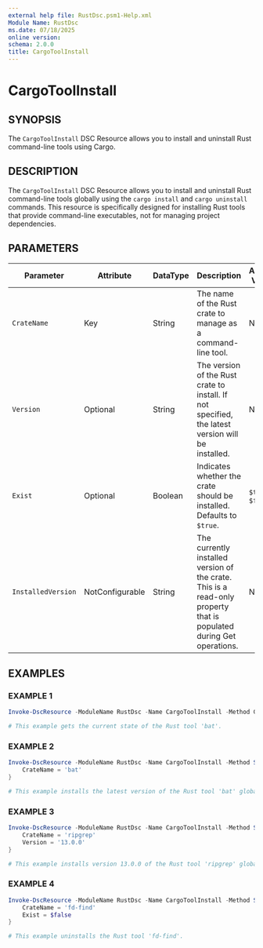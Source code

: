 ```yaml
---
external help file: RustDsc.psm1-Help.xml
Module Name: RustDsc
ms.date: 07/18/2025
online version:
schema: 2.0.0
title: CargoToolInstall
---
```


# CargoToolInstall

## SYNOPSIS

The `CargoToolInstall` DSC Resource allows you to install and uninstall Rust command-line tools using Cargo.

## DESCRIPTION

The `CargoToolInstall` DSC Resource allows you to install and uninstall Rust command-line tools globally using the `cargo install` and `cargo uninstall` commands. This resource is specifically designed for installing Rust tools that provide command-line executables, not for managing project dependencies.

## PARAMETERS

| **Parameter**      | **Attribute**   | **DataType** | **Description**                                                                                                     | **Allowed Values** |
| ------------------ | --------------- | ------------ | ------------------------------------------------------------------------------------------------------------------- | ------------------ |
| `CrateName`        | Key             | String       | The name of the Rust crate to manage as a command-line tool.                                                        | N/A                |
| `Version`          | Optional        | String       | The version of the Rust crate to install. If not specified, the latest version will be installed.                   | N/A                |
| `Exist`            | Optional        | Boolean      | Indicates whether the crate should be installed. Defaults to `$true`.                                               | `$true`, `$false`  |
| `InstalledVersion` | NotConfigurable | String       | The currently installed version of the crate. This is a read-only property that is populated during Get operations. | N/A                |

## EXAMPLES

### EXAMPLE 1

```powershell
Invoke-DscResource -ModuleName RustDsc -Name CargoToolInstall -Method Get -Property @{ CrateName = 'bat' }

# This example gets the current state of the Rust tool 'bat'.
```

### EXAMPLE 2

```powershell
Invoke-DscResource -ModuleName RustDsc -Name CargoToolInstall -Method Set -Property @{
    CrateName = 'bat'
}

# This example installs the latest version of the Rust tool 'bat' globally.
```

### EXAMPLE 3

```powershell
Invoke-DscResource -ModuleName RustDsc -Name CargoToolInstall -Method Set -Property @{
    CrateName = 'ripgrep'
    Version = '13.0.0'
}

# This example installs version 13.0.0 of the Rust tool 'ripgrep' globally.
```

### EXAMPLE 4

```powershell
Invoke-DscResource -ModuleName RustDsc -Name CargoToolInstall -Method Set -Property @{
    CrateName = 'fd-find'
    Exist = $false
}

# This example uninstalls the Rust tool 'fd-find'.
```

